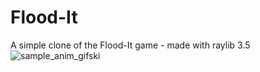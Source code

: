 # Flood-It
A simple clone of the Flood-It game - made with raylib 3.5 <br>
![sample_anim_gifski](https://user-images.githubusercontent.com/79079495/116455511-6e414f00-a861-11eb-8d77-19fc2e5706ae.gif)


